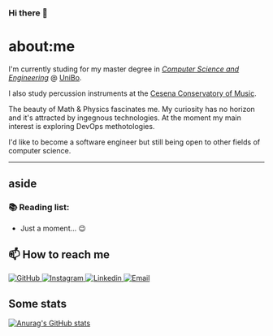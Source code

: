 ### Hi there 👋

# about:me

I'm currently studing for my master degree in 
[*Computer Science and Engineering*](https://corsi.unibo.it/2cycle/ComputerScienceEngineering) @ [UniBo](https://www.unibo.it/en/homepage).

I also study percussion instruments at the [Cesena Conservatory of Music](https://www.conservatoriomaderna.it/).

The beauty of Math & Physics fascinates me. My curiosity has no horizon and it's attracted by ingegnous technologies. 
At the moment my main interest is exploring DevOps methotologies. 

I'd like to become a software engineer but still being open to other fields of computer science.

---

## aside

### :books: Reading list:
-  Just a moment... :wink:

## 📫 How to reach me
<p>
  <a href="https://github.com/kelvin-olaiya">
    <img alt="GitHub" src="https://img.shields.io/badge/-Github-181717?style=for-the-badge&logo=github&logoColor=white" />
  </a> 
  <a href="https://www.instagram.com/kelvin_olaiya/">
    <img alt="Instagram" src="https://img.shields.io/badge/-Instagram-E4405F?style=for-the-badge&logo=instagram&logoColor=white" />
  </a> 
  <a href="https://www.linkedin.com/in/kelvin-olaiya/">
    <img alt="Linkedin" src="https://img.shields.io/badge/-Linkedin-0077B5?style=for-the-badge&logo=linkedin&logoColor=white" />
  </a> 
  <a href="mailto:kelvin.olaiya15@gmail.com">
    <img alt="Email" src="https://img.shields.io/badge/-Email-D14836?style=for-the-badge&logo=gmail&logoColor=white" />
  </a>  
</p>

## Some stats

[![Anurag's GitHub stats](https://github-readme-stats.vercel.app/api?username=kelvin-olaiya)](https://github.com/anuraghazra/github-readme-stats)
<!--
- 🔭 I’m currently working on ...
- 🌱 I’m currently learning ...
- 📫 How to reach me: ...
- 😄 Pronouns: ...
-->
